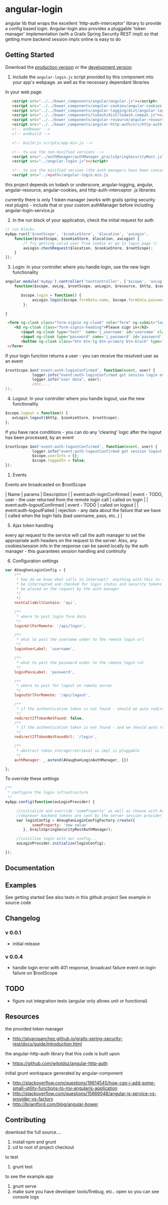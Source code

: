 # angular-login

angular lib that wraps the excellent 'http-auth-interceptor' library to provide a config based login. Angular-login
also provides a pluggable 'token manager' implementation (with a Grails Spring Security REST impl) so that getting more
backend session impls online is easy to do

## Getting Started

Download the [production version][min] or the [development version][max].

[min]: https://raw.github.com/aronvaughan/angular-login/master/dist/angular-login.min.js
[max]: https://raw.github.com/aronvaughan/angular-login/master/dist/angular-login.js

1. Include the `angular-login.js` script provided by this component into your app's webpage.  as well as the necessary dependant libraries

In your web page:

```html
   <script src="../../bower_components/angular/angular.js"></script>
   <script src="../../bower_components/angular-cookies/angular-cookies.js"></script>
   <script src="../../bower_components/angular-logging/dist/angular-logging.min.js"></script>
   <script src="../../bower_components/lodash/dist/lodash.compat.js"></script>
   <script src="../../bower_components/angular-resource/angular-resource.js"></script>
   <script src="../../bower_components/angular-http-auth/src/http-auth-interceptor.js"></script>
   <!-- endbower -->
   <!-- endbuild -->

   <!-- build:js scripts/app.min.js -->

   <!-- to use the non-minified versions -->
   <script src="../authManager/authManager_grailsSpringSecurityRest.js"></script>
   <script src="../angular-login.js"></script>

   <!-- to use the minified version (the auth managers have been concatenated with the main file -->
   <script src="../<path>/angular-login.min.js
```
this project depends on lodash or underscore, angular-logging, angular, angular-resource, angular-cookies, and http-auth-interceptor .js libraries

currently there is only 1 token manager (works with grails spring security rest plugin) - include that or your custom
authManager before including angular-login-service.js

2. In the run block of your application, check the initial request for auth

```js
// run blocks
myApp.run(['$rootScope', '$cookieStore', '$location', 'avLogin',
    function($rootScope, $cookieStore, $location, avLogin) {
        /* Try getting valid user from cookie or go to login page */
        avLogin.checkRequest($location, $cookieStore, $rootScope);
    }
]);
```

3. Login: In your controller where you handle login, use the new login functionality

```js
angular.module('myApp').controller('testController', ['$scope', 'avLog', '$rootScope', 'avLogin', '$resource', '$http', '$cookieStore',
    function($scope, avLog, $rootScope, avLogin, $resource, $http, $cookieStore) {

       $scope.login = function() {
            avLogin.login($scope.formData.name, $scope.formData.password, $http, $rootScope, $cookieStore);
        };

}
```

```html
 <form ng-cloak class="form-signin ng-cloak" role="form" ng-submit="login()">
    <h2 ng-cloak class="form-signin-heading">Please sign in</h2>
       <input ng-cloak type="text"  name='j_username' id='username' class="form-control" placeholder="User Name" required autofocus ng-model="formData.name">
       <input ng-cloak type="password" name='j_password' id='password' class="form-control" placeholder="Password" required ng-model="formData.password">
       <button ng-cloak class="btn btn-lg btn-primary btn-block" type="submit">Sign in</button>
 </form>
```

If your login function returns a user - you can receive the resolved user as an event

```js
$rootScope.$on('event:auth-loginConfirmed', function(event, user) {
            logger.info("event:auth-loginConfirmed got session login event ", event);
            logger.info("user data", user);
            /etc....
});
```

4. Logout: In your controller where you handle logout, use the new functionality

```js
$scope.logout = function() {
   avLogin.logout($http, $cookieStore, $rootScope);
};
```

If you have race conditions - you can do any 'clearing' logic after the logout has been processed, by an event

```js
$rootScope.$on('event:auth-logoutConfirmed', function(event, user) {
            logger.info("event:auth-logoutConfirmed got session logout event ", event);
            $scope.userInfo = {};
            $scope.loggedIn = false;
});
```

1. Events

Events are broadcasted on $rootScope

|  Name | params |  Description |
| event:auth-loginConfirmed | event - TODO, user - the user returned from the remote login call | called on login  |
| event:auth-logoutConfirmed | event - TODO | called on logout |
| event:auth-logoutFailed | rejection - any data about the failure that we have | called when the login fails (bad username, pass, etc..) |


5. Ajax token handling

every api request to the service will call the auth manager to set the appropriate auth headers on the request to the
server.  Also, any cookies/session info in the response can be saved locally by the auth manager - this guarantees
session handling and continuity

6. Configuration settings

```js
var AVaughanLoginConfig = {
    /**
     * how do we know what calls to intercept?  anything with this in it will
     * be intercepted and checked for login status and security tokens will
     * be placed on the request by the auth manager
     */
     */
    restCallsWillContain: 'api',

    /**
     * where to post login form data
     */
    loginUrlForRemote: '/api/login',

    /**
     * what to post the username under to the remote login url
     */
    loginUserLabel: 'username',

    /**
     * what to post the password under to the remote login rul
     */
    loginPassLabel: 'password',

    /**
     * where to post for logout on remote server
     */
    logoutUrlForRemote: '/api/logout',

    /**
     * if the authentication token is not found - should we auto redirect?
     */
    redirectIfTokenNotFound: false,
    /**
     * if the authentication token is not found - and we should auto redirect, what url should we go to for login?
     */
    redirectIfTokenNotFoundUrl: '/login',

    /**
     * abstract token storage/retrieval so impl is pluggable
     */
    authManager: _.extend(AVaughanLoginAuthManager, {})

};

```

To override these settings

```js
/**
 * configure the login infrastructure
 */
myApp.config(function(avLoginProvider) {

     //initialize and override 'someProperty' as well as choose with AuthManager to use (should handle
     //whatever backend tokens are sent by the server session provider
     var loginConfig = AVaughanLoginConfigFactory.create({
            someProperty: 'new value'
        }, GrailsSpringSecurityRestAuthManager);

     //initilize login with our config...
     avLoginProvider.initialize(loginConfig);

});
```

## Documentation

## Examples
See getting started
See also tests in this github project
See example in source code

## Changelog

### v 0.0.1

* initial release

### v 0.0.4

* handle login error with 401 response, broadcast failure event on login failure on $rootScope

## TODO

* figure out integration tests (angular only allows unit or functional)

## Resources

the provided token manager

* http://alvarosanchez.github.io/grails-spring-security-rest/docs/guide/introduction.html

the angular-http-auth library that this code is built upon

* https://github.com/witoldsz/angular-http-auth

initial grunt workspace generated by angular-component

* http://stackoverflow.com/questions/19614545/how-can-i-add-some-small-utility-functions-to-my-angularjs-application
* http://stackoverflow.com/questions/15666048/angular-js-service-vs-provider-vs-factory
* http://briantford.com/blog/angular-bower

## Contributing

download the full source....

1. install npm and grunt
2. cd to root of project checkout

to test

1. grunt test

to see the example app

1. grunt serve
2. make sure you have developer tools/firebug, etc.. open so you can see console logs

